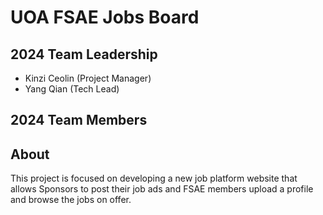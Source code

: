 # UOA FSAE Jobs Board

## 2024 Team Leadership

- Kinzi Ceolin (Project Manager)
- Yang Qian (Tech Lead)

## 2024 Team Members


## About

This project is focused on developing a new job platform website that allows Sponsors to post their job ads and FSAE members upload a profile and browse the jobs on offer.
